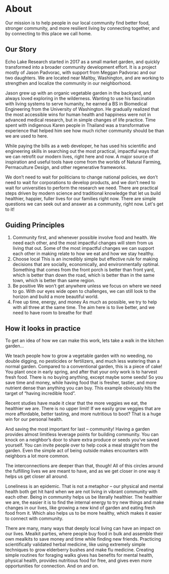 # About

Our mission is to help people in our local community find better food, stronger community, and more resilient living by connecting together, and by connecting to this place we call home.

## Our Story

Echo Lake Research started in 2017 as a small market garden, and quickly transformed into a broader community development effort. It is a project mostly of Jason Padvorac, with support from Meggan Padvorac and our two daughters. We are located near Maltby, Washington, and are working to strengthen and localize the community in our neighborhood.

Jason grew up with an organic vegetable garden in the backyard, and always loved exploring in the wilderness. Wanting to use his fascination with living systems to serve humanity, he earned a BS in Biomedical Engineering from the University of Washington. He gradually realized that the most accessible wins for human health and happiness were not in advanced medical research, but in simple changes of life practice. Time spent with indigenous Karen people in Thailand was a transformative experience that helped him see how much richer community should be than we are used to here.

While paying the bills as a web developer, he has used his scientific and engineering skills in searching out the most practical, impactful ways that we can retrofit our modern lives, right here and now. A major source of inspiration and useful tools have come from the worlds of Natural Farming, Permaculture Design, and other regenerative frameworks.

We don’t need to wait for politicians to change national policies, we don’t need to wait for corporations to develop products, and we don’t need to wait for universities to perform the research we need. There are practical steps driven by modern science and traditional knowledge that let us build healthier, happier, fuller lives for our families right now. There are simple questions we can seek out and answer as a community, right now. Let's get to it!

## Guiding Principles

1. Community first, and whenever possible involve food and health.
   We need each other, and the most impactful changes will stem from us living that out. Some of the most impactful changes we can support each other in making relate to how we eat and how we stay healthy.
2. Choose local
   This is an incredibly simple but effective rule for making decisions that are socially, economically, and environmentally optimal. Something that comes from the front porch is better than front yard, which is better than down the road, which is better than in the same town, which is better than same region.
3. Be positive
   We won’t get anywhere unless we focus on where we need to go. With our eyes wide open to challenges, we can still look to the horizon and build a more beautiful world.
4. Free up time, energy, and money
   As much as possible, we try to help with all three at the same time. The aim here is to live better, and we need to have room to breathe for that!

## How it looks in practice

To get an idea of how we can make this work, lets take a walk in the kitchen garden…

We teach people how to grow a vegetable garden with no weeding, no double digging, no pesticides or fertilizers, and much less watering than a normal garden. Compared to a conventional garden, this is a piece of cake! You plant once in early spring, and after that your only work is to harvest fresh food. There is no buying anything, except maybe some seeds! So you save time and money, while having food that is fresher, tastier, and more nutrient dense than anything you can buy. This example obviously hits the target of “having incredible food”.

Recent studies have made it clear that the more veggies we eat, the healthier we are. There is no upper limit! If we easily grow veggies that are more affordable, better tasting, and more nutritious to boot? That is a huge win for our personal health.

And saving the most important for last – community! Having a garden provides almost limitless leverage points for building community. You can knock on a neighbor’s door to share extra produce or seeds you’ve saved yourself. You can invite people over to help cook a meal straight from the garden. Even the simple act of being outside makes encounters with neighbors a lot more common.

The interconnections are deeper than that, though! All of this circles around the fulfilling lives we are meant to have, and as we get closer in one way it helps us get closer all around.

Loneliness is an epidemic. That is not a metaphor – our physical and mental health both get hit hard when we are not living in vibrant community with each other. Being in community helps us be literally healthier. The healthier we are, the easier it is to find the internal energy to try new things and make changes in our lives, like growing a new kind of garden and eating fresh food from it. Which also helps us to be more healthy, which makes it easier to connect with community.

There are many, many ways that deeply local living can have an impact on our lives. Mealkit parties, where people buy food in bulk and assemble their own mealkits to save money and time while finding new friends. Practicing scientifically validated herbal medicine, like using extremely simple techniques to grow elderberry bushes and make flu medicine. Creating simple routines for foraging walks gives has benefits for mental health, physical health, provides nutritious food for free, and gives even more opportunities for connection. And on and on.